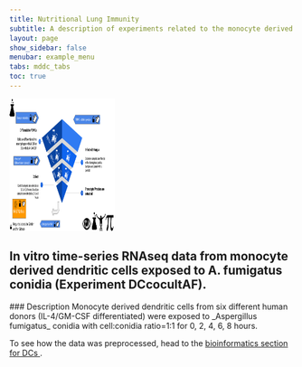 ```yaml
---
title: Nutritional Lung Immunity
subtitle: A description of experiments related to the monocyte derived dendritic cells.
layout: page
show_sidebar: false
menubar: example_menu
tabs: mddc_tabs
toc: true
---
```


<object type="image/svg+xml" data="/media/svgs/experimental.svg" >
<!-- fallback image in CSS -->
<img src="/media/mddcs/experimental.svg" width="186" height="235"/>
</object>



## __In vitro__ time-series RNAseq data from monocyte derived dendritic cells exposed to A. fumigatus conidia (Experiment DCcocultAF).

<a name="briefdescriptiondccocultaf"/>
### Description
Monocyte derived dendritic cells from six different human donors (IL-4/GM-CSF differentiated) were exposed to _Aspergillus fumigatus_ conidia with cell:conidia ratio=1:1 for 0, 2, 4, 6, 8 hours.

To see how the data was preprocessed, head to the <a href="{{ site.baseurl }}{% link model/mddc/mddc_bioinformatics.md %}">bioinformatics section for DCs </a>.
